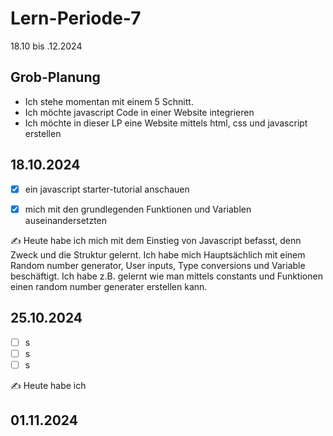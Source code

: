 # Lern-Periode-7

18.10 bis .12.2024

## Grob-Planung

- Ich stehe momentan mit einem 5 Schnitt.
- Ich möchte javascript Code in einer Website integrieren
- Ich möchte in dieser LP eine Website mittels html, css und javascript erstellen

## 18.10.2024

- [x] ein javascript starter-tutorial anschauen
- [x] mich mit den grundlegenden Funktionen und Variablen auseinandersetzten


✍️ Heute habe ich mich mit dem Einstieg von Javascript befasst, denn Zweck und die Struktur gelernt. Ich habe mich Hauptsächlich mit einem Random number generator, User inputs, Type conversions und Variable beschäftigt. Ich habe z.B. gelernt wie man mittels constants und Funktionen einen random number generater erstellen kann. 

## 25.10.2024

- [ ] s
- [ ] s
- [ ] s

✍️ Heute habe ich 

## 01.11.2024
